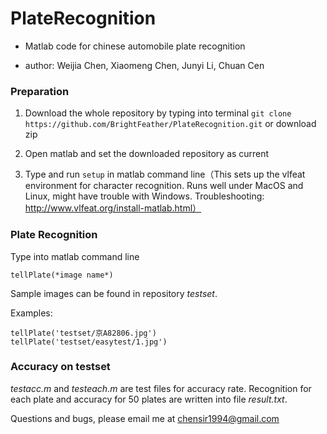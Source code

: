 # PlateRecognition

- Matlab code for chinese automobile plate recognition 

- author: Weijia Chen, Xiaomeng Chen, Junyi Li, Chuan Cen 

### Preparation
	
1. Download the whole repository by typing into terminal 
`git clone https://github.com/BrightFeather/PlateRecognition.git` or download zip

2. Open matlab and set the downloaded repository as current
	
3. Type and run `setup` in matlab command line（This sets up the vlfeat environment for character recognition. Runs well under MacOS and Linux, might have trouble with Windows. Troubleshooting: http://www.vlfeat.org/install-matlab.html）

### Plate Recognition

Type into matlab command line 
 
 `tellPlate(*image name*)`
 
  Sample images can be found in repository *testset*. 
  
Examples:

```
tellPlate('testset/京A82806.jpg')
tellPlate('testset/easytest/1.jpg')
```

### Accuracy on testset

*testacc.m* and *testeach.m* are test files for accuracy rate. Recognition for each plate and accuracy for 50 plates are written into file  *result.txt*.

Questions and bugs, please email me at chensir1994@gmail.com



